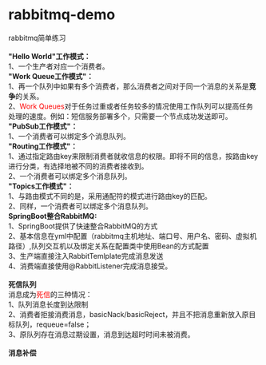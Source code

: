 # rabbitmq-demo
rabbitmq简单练习<br/>
<br/>
**"Hello World"工作模式：**<br/>
1、一个生产者对应一个消费者。<br/>
**"Work Queue工作模式"：**<br/>
1、再一个队列中如果有多个消费者，那么消费者之间对于同一个消息的关系是**竞争**的关系。<br/>
2、<font color='red'>Work Queues</font>对于任务过重或者任务较多的情况使用工作队列可以提高任务处理的速度。例如：短信服务部署多个，只需要一个节点成功发送即可。<br/>
**"PubSub工作模式"：**<br/>
1、一个消费者可以绑定多个消息队列。<br/>
**"Routing工作模式"：**<br/>
1、通过指定路由key来限制消费者就收信息的权限。即将不同的信息，按路由key进行分类，有选择地被不同的消费者接收到。<br/>
2、一个消费者可以绑定多个消息队列。<br/>
**"Topics工作模式"：**<br/>
1、与路由模式不同的是，采用通配符的模式进行路由key的匹配。<br/>
2、同样，一个消费者可以绑定多个消息队列。<br/>
**SpringBoot整合RabbitMQ:**<br/>
1、SpringBoot提供了快速整合RabbitMQ的方式<br/>
2、基本信息在yml中配置（rabbitmq主机地址、端口号、用户名、密码、虚拟机路径）,队列交互机以及绑定关系在配置类中使用Bean的方式配置<br/>
3、生产端直接注入RabbitTemlplate完成消息发送<br/>
4、消费端直接使用@RabbitListener完成消息接受。<br/>
<br/>
**死信队列**<br/>
消息成为<font color='red'>死信</font>的三种情况：<br/>
1、队列消息长度到达限制<br/>
2、消费者拒接消费消息，basicNack/basicReject，并且不把消息重新放入原目标队列，requeue=false；<br/>
3、原队列存在消息过期设置，消息到达超时时间未被消费。<br/>
<br/>
**消息补偿**<br/>
